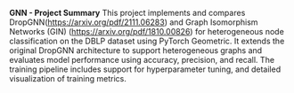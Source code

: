 **GNN - Project Summary**
This project implements and compares DropGNN(https://arxiv.org/pdf/2111.06283) and Graph Isomorphism Networks (GIN) (https://arxiv.org/pdf/1810.00826) for heterogeneous node classification on the DBLP dataset using PyTorch Geometric. It extends the original DropGNN architecture to support heterogeneous graphs and evaluates model performance using accuracy, precision, and recall. The training pipeline includes support for hyperparameter tuning, and detailed visualization of training metrics.
